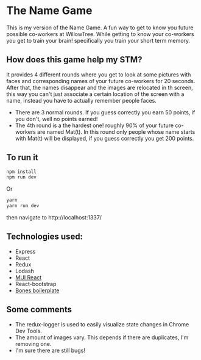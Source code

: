 # The Name Game

This is my version of the Name Game. A fun way to get to know you future possible co-workers at WillowTree. While getting to know your co-workers you get to train your brain! specifically you train your short term memory. 

## How does this game help my STM?
It provides 4 different rounds where you get to look at some pictures with faces and corresponding names of your future co-workers for 20 seconds. After that, the names disappear and the images are relocated in th screen, this way you can't just associate a certain location of the screen with a name, instead you have to actually remember people faces. 

* There are 3 normal rounds. If you guess correctly you earn 50 points, if you don't, well no points earned!
* The 4th round is a the hardest one! roughly 90% of your future co-workers are named Mat(t). In this round only people whose name starts with Mat(t) will be displayed, if you guess correctly you get 200 points.

## To run it

```sh
npm install
npm run dev
```
Or

```sh
yarn
yarn run dev
```

then navigate to http://localhost:1337/

## Technologies used:

* Express
* React
* Redux
* Lodash
* [MUI React](https://www.muicss.com/docs/v1/react/introduction)
* React-bootstrap
* [Bones boilerplate](https://github.com/lolakiller/bones)

## Some comments

* The redux-logger is used to easily visualize state changes in Chrome Dev Tools.
* The amount of images vary. This depends if there are duplicates, I'm removing one.
* I'm sure there are still bugs!

